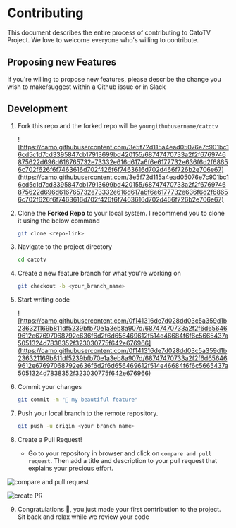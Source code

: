 # Contributing

This document describes the entire process of contributing to CatoTV Project. We love to welcome everyone who's willing to contribute.

## Proposing new Features

If you're willing to propose new features, please describe the change you wish to make/suggest within a Github issue or in Slack

## Development

1. Fork this repo and the forked repo will be `yourgithubusername/catotv`

   ![https://camo.githubusercontent.com/3e5f72d115a4ead05076e7c901bc16cd5c1d7cd3395847cb17913699bd420155/68747470733a2f2f6769746875622d696d616765732e73332e616d617a6f6e6177732e636f6d2f68656c702f626f6f7463616d702f426f6f7463616d702d466f726b2e706e67](https://camo.githubusercontent.com/3e5f72d115a4ead05076e7c901bc16cd5c1d7cd3395847cb17913699bd420155/68747470733a2f2f6769746875622d696d616765732e73332e616d617a6f6e6177732e636f6d2f68656c702f626f6f7463616d702f426f6f7463616d702d466f726b2e706e67)

2. Clone the **Forked Repo** to your local system. I recommend you to clone it using the below command

   ```bash
   git clone <repo-link>
   ```

3. Navigate to the project directory

   ```bash
   cd catotv
   ```

4. Create a new feature branch for what you're working on

   ```bash
   git checkout -b <your_branch_name>
   ```

5. Start writing code

   ![https://camo.githubusercontent.com/0f141316de7d028dd03c5a359d1b236321169b811df5239bfb70e1a3eb8a907d/68747470733a2f2f6d656469612e67697068792e636f6d2f6d656469612f514e46684f6f6c5665437a5051324d7838352f323030775f642e676966](https://camo.githubusercontent.com/0f141316de7d028dd03c5a359d1b236321169b811df5239bfb70e1a3eb8a907d/68747470733a2f2f6d656469612e67697068792e636f6d2f6d656469612f514e46684f6f6c5665437a5051324d7838352f323030775f642e676966)

6. Commit your changes

   ```bash
   git commit -m "🚀 my beautiful feature"
   ```

7. Push your local branch to the remote repository.

   ```bash
   git push -u origin <your_branch_name>
   ```

8. Create a Pull Request!

    - Go to your repository in browser and click on `compare and pull request`. Then add a title and description to your pull request that explains your precious effort.

![compare and pull request](https://user-images.githubusercontent.com/41269164/70219707-47194780-176b-11ea-96c2-d0c401ddb1e0.png)

![create PR](https://user-images.githubusercontent.com/41269164/70219836-8d6ea680-176b-11ea-81d5-549093bf0954.png)

9. Congratulations 🎉, you just made your first contribution to the project. Sit back and relax while we review your code
